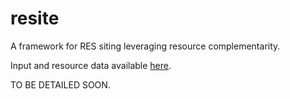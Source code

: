 # resite
A framework for RES siting leveraging resource complementarity.

Input and resource data available [here](https://dox.uliege.be/index.php/s/trys2xY7j9JsQ3z).

TO BE DETAILED SOON.

